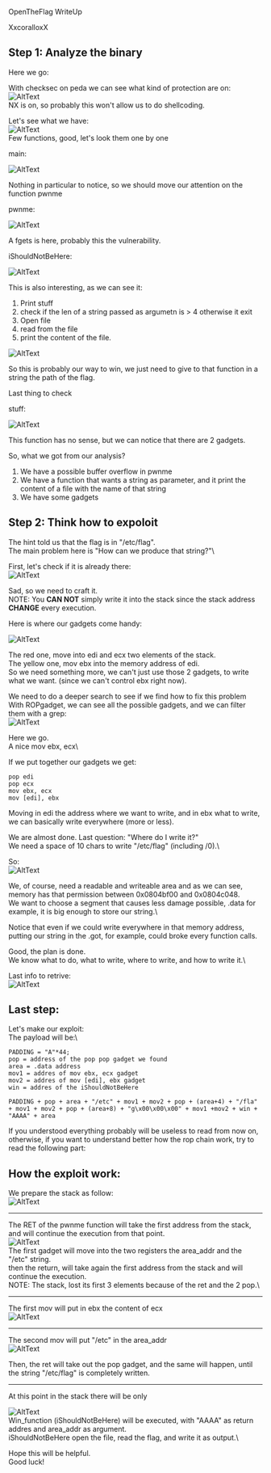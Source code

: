 OpenTheFlag WriteUp

XxcoralloxX

## Step 1: Analyze the binary

Here we go:

With checksec on peda we can see what kind of protection are on:\
![AltText](https://i.gyazo.com/714cd40ebff5d544322221ac06f71707.png)\
NX is on, so probably this won't allow us to do shellcoding.

Let's see what we have:\
![AltText](https://i.gyazo.com/205f20c3df6300e9269b0727445d7d34.png)\
Few functions, good, let's look them one by one

main:

![AltText](https://i.gyazo.com/2a037008d9eb4d64f77c88b9fd5b6599.png)

Nothing in particular to notice, so we should move our attention on the function pwnme

pwnme:

![AltText](https://i.gyazo.com/2e8bf518da3e1c08d84ccda8da90d502.png)

A fgets is here, probably this the vulnerability.

iShouldNotBeHere:

![AltText](https://i.gyazo.com/6d394616a3fecd742f950a56a4d940be.png)

This is also interesting, as we can see it:
1) Print stuff 
2) check if the len of a string passed as argumetn is > 4 otherwise it exit
3) Open  file
4) read from the file
5) print the content of the file.

![AltText](https://i.gyazo.com/9033f77e80aeec5447f535298a3894b6.png)

So this is probably our way to win, we just need to give to that function in a string the path of the flag.

Last thing to check

stuff:

![AltText](https://i.gyazo.com/fa11cafb82928a534247374dbb78b3d8.png)

This function has no sense, but we can notice that there are 2 gadgets.

So, what we got from our analysis?
1) We have a possible buffer overflow in pwnme
2) We have a function that wants a string as parameter, and it print the content of a file with the name of that string
3) We have some gadgets


## Step 2: Think how to expoloit 

The hint told us that the flag is in "/etc/flag".\
The main problem here is "How can we produce that string?"\

First, let's check if it is already there:\
![AltText](https://i.gyazo.com/40a1a6b4c422283273bcf7a3f18cc67e.png)

Sad, so we need to craft it.\
NOTE: You **CAN NOT** simply write it into the stack since the stack address **CHANGE** every execution.

Here is where our gadgets come handy:

![AltText](https://i.gyazo.com/fa11cafb82928a534247374dbb78b3d8.png)

The red one, move into edi and ecx two elements of the stack.\
The yellow one, mov ebx into the memory address of edi.\
So we need something more, we can't just use those 2 gadgets, to write what we want. (since we can't control ebx right now).


We need to do a deeper search to see if we find how to fix this problem\
With ROPgadget, we can see all the possible gadgets, and we can filter them with a grep:\
![AltText](https://i.gyazo.com/8bf6e2b70c0f48b401ff4d88814d94ed.png)

Here we go.\
A nice mov ebx, ecx\

If we put together our gadgets we get:
```
pop edi
pop ecx
mov ebx, ecx
mov [edi], ebx
```

Moving in edi the address where we want to write, and in ebx what to write, we can basically write everywhere (more or less).

We are almost done.
Last question: "Where do I write it?"\
We need a space of 10 chars to write "/etc/flag" (including /0).\

So:\
![AltText](https://i.gyazo.com/fcf218269f752172bb71ffd680711924.png)

We, of course, need a readable and writeable area and as we can see, memory has that permission between 0x0804bf00 and 0x0804c048.\
We want to choose a segment that causes less damage possible, .data for example, it is big enough to store our string.\

Notice that even if we could write everywhere in that memory address, putting our string in the .got, for example, could broke every function calls.

Good, the plan is done.\
We know what to do, what to write, where to write, and how to write it.\

Last info to retrive:\
![AltText](https://i.gyazo.com/83050768edd4bc60b7ff55d249da7ca3.png)

## Last step:
Let's make our exploit:\
The payload will be:\
```
PADDING = "A"*44;
pop = address of the pop pop gadget we found
area = .data address
mov1 = addres of mov ebx, ecx gadget
mov2 = addres of mov [edi], ebx gadget
win = addres of the iShouldNotBeHere

PADDING + pop + area + "/etc" + mov1 + mov2 + pop + (area+4) + "/fla" + mov1 + mov2 + pop + (area+8) + "g\x00\x00\x00" + mov1 +mov2 + win + "AAAA" + area  
```


If you understood everything probably will be useless to read from now on, otherwise, if you want to understand better how the rop chain work, try to read the following part:

## How the exploit work:

We prepare the stack as follow:\
![AltText](https://i.gyazo.com/77ea80446d763dad4bc6a43741325208.png)

---

The RET of the pwnme function will take the first address from the stack, and will continue the execution from that point.\
![AltText](https://i.gyazo.com/d92b4fabb991f46d1461b0e31214880c.png)\
The first gadget will move into the two registers the area_addr and the "/etc" string.\
then the return, will take again the first address from the stack and will continue the execution. \
NOTE: The stack, lost its first 3 elements because of the ret and the 2 pop.\

---
The first mov will put in ebx the content of ecx\
![AltText](https://i.gyazo.com/81648db73a54ad6c873987ab1eec018a.png)

---
The second mov will put "/etc" in the area_addr\
![AltText](https://i.gyazo.com/fa2a3f5c0ea8030a20eabcd47903378a.png)

Then, the ret will take out the pop gadget, and the same will happen, until the string
"/etc/flag" is completely written.

---
At this point in the stack there will be only 

![AltText](https://i.gyazo.com/56efcea57c8bc6fc09b12dcb3482f6db.png)\
Win_function (iShouldNotBeHere) will be executed, with "AAAA" as return addres and area_addr as argument.\
iShouldNotBeHere open the file, read the flag, and write it as output.\

Hope this will be helpful. \
Good luck!
